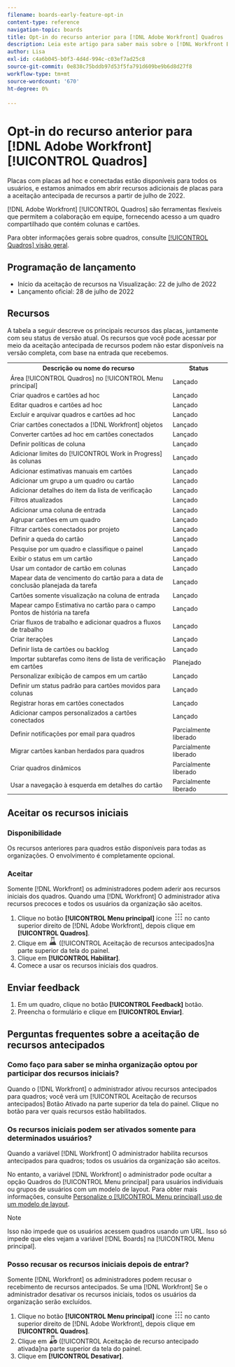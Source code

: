 ```yaml
---
filename: boards-early-feature-opt-in
content-type: reference
navigation-topic: boards
title: Opt-in do recurso anterior para [!DNL Adobe Workfront] Quadros
description: Leia este artigo para saber mais sobre o [!DNL Workfront Boards] opt-in de recurso antecipado.
author: Lisa
exl-id: c4a6b045-b0f3-4d4d-994c-c03ef7ad25c8
source-git-commit: 0e838c75bddb97d53f5fa791d609be9b6d8d27f8
workflow-type: tm+mt
source-wordcount: '670'
ht-degree: 0%

---
```


# Opt-in do recurso anterior para [!DNL Adobe Workfront] [!UICONTROL Quadros]

Placas com placas ad hoc e conectadas estão disponíveis para todos os usuários, e estamos animados em abrir recursos adicionais de placas para a aceitação antecipada de recursos a partir de julho de 2022.

[!DNL Adobe Workfront] [!UICONTROL Quadros] são ferramentas flexíveis que permitem a colaboração em equipe, fornecendo acesso a um quadro compartilhado que contém colunas e cartões.

Para obter informações gerais sobre quadros, consulte [[!UICONTROL Quadros] visão geral](/help/quicksilver/agile/boards-overview.md).

## Programação de lançamento

* Início da aceitação de recursos na Visualização: 22 de julho de 2022
* Lançamento oficial: 28 de julho de 2022

## Recursos

A tabela a seguir descreve os principais recursos das placas, juntamente com seu status de versão atual. Os recursos que você pode acessar por meio da aceitação antecipada de recursos podem não estar disponíveis na versão completa, com base na entrada que recebemos.

<table style="table-layout:auto"> 
 <tbody> 
  <tr> 
   <th><strong>Descrição ou nome do recurso</strong></th>
   <th><strong>Status</strong></th> 
  </tr>
  <tr>
   <td>Área [!UICONTROL Quadros] no [!UICONTROL Menu principal]</td>
   <td>Lançado</td>
  </tr>
    <tr>
   <td>Criar quadros e cartões ad hoc</td>
   <td>Lançado</td>
  </tr>
  <tr>
   <td>Editar quadros e cartões ad hoc</td>
   <td>Lançado</td>
  </tr>
  <tr>
   <td>Excluir e arquivar quadros e cartões ad hoc</td>
   <td>Lançado</td>
  </tr>
  <tr>
   <td>Criar cartões conectados a [!DNL Workfront] objetos</td>
   <td>Lançado</td>
  </tr>
  <tr>
   <td>Converter cartões ad hoc em cartões conectados</td>
   <td>Lançado</td>
  </tr>
  <tr>
   <td>Definir políticas de coluna</td>
   <td>Lançado</td>
  </tr>
  <tr>
   <td>Adicionar limites do [!UICONTROL Work in Progress] às colunas</td>
   <td>Lançado</td>
  </tr>
  <tr>
   <td>Adicionar estimativas manuais em cartões</td>
   <td>Lançado</td>
  </tr>
  <tr>
   <td>Adicionar um grupo a um quadro ou cartão</td>
   <td>Lançado</td>
  </tr>
  <tr>
   <td>Adicionar detalhes do item da lista de verificação</td>
   <td>Lançado</td>
  </tr>
  <tr>
   <td>Filtros atualizados</td>
   <td>Lançado</td>
  </tr>
  <tr>
   <td>Adicionar uma coluna de entrada</td>
   <td>Lançado</td>
  </tr>
  <tr>
   <td>Agrupar cartões em um quadro</td>
   <td>Lançado</td>
  </tr>
  <tr>
   <td>Filtrar cartões conectados por projeto</td>
   <td>Lançado</td>
  </tr>
  <tr>
   <td>Definir a queda do cartão</td>
   <td>Lançado</td>
  </tr>
  <tr>
   <td>Pesquise por um quadro e classifique o painel</td>
   <td>Lançado</td>
  </tr>
  <tr>
   <td>Exibir o status em um cartão</td>
   <td>Lançado</td>
  </tr>
  <tr>
   <td>Usar um contador de cartão em colunas</td>
   <td>Lançado</td>
  </tr>
  <tr>
   <td>Mapear data de vencimento do cartão para a data de conclusão planejada da tarefa</td>
   <td>Lançado</td>
  </tr>
  <tr>
   <td>Cartões somente visualização na coluna de entrada</td>
   <td>Lançado</td>
  </tr>
  <tr>
   <td>Mapear campo Estimativa no cartão para o campo Pontos de história na tarefa</td>
   <td>Lançado</td>
  </tr>
  <tr>
   <td>Criar fluxos de trabalho e adicionar quadros a fluxos de trabalho</td>
   <td>Lançado</td>
  </tr>
  <tr>
   <td>Criar iterações</td>
   <td>Lançado</td>
  </tr>
  <tr>
   <td>Definir lista de cartões ou backlog</td>
   <td>Lançado</td>
  </tr>
  <tr>
   <td>Importar subtarefas como itens de lista de verificação em cartões</td>
   <td>Planejado</td>
  </tr>
  <tr>
   <td>Personalizar exibição de campos em um cartão</td>
   <td>Lançado</td>
  </tr>  
  <tr>
   <td>Definir um status padrão para cartões movidos para colunas</td>
   <td>Lançado</td>
  </tr>
  <tr>
   <td>Registrar horas em cartões conectados</td>
   <td>Lançado</td>
  </tr>
  <tr>
   <td>Adicionar campos personalizados a cartões conectados</td>
   <td>Lançado</td>
  </tr>
  <tr>
   <td>Definir notificações por email para quadros</td>
   <td>Parcialmente liberado</td>
  </tr>
  <tr>
   <td>Migrar cartões kanban herdados para quadros</td>
   <td>Parcialmente liberado</td>
  </tr>
  <tr>
   <td>Criar quadros dinâmicos</td>
   <td>Parcialmente liberado</td>
  </tr>
  <tr>
   <td>Usar a navegação à esquerda em detalhes do cartão</td>
   <td>Parcialmente liberado</td>
  </tr>
 </tbody> 
</table>

## Aceitar os recursos iniciais

### Disponibilidade

Os recursos anteriores para quadros estão disponíveis para todas as organizações. O envolvimento é completamente opcional.

### Aceitar

Somente [!DNL Workfront] os administradores podem aderir aos recursos iniciais dos quadros. Quando uma [!DNL Workfront] O administrador ativa recursos precoces e todos os usuários da organização são aceitos.

1. Clique no botão **[!UICONTROL Menu principal]** ícone ![](assets/main-menu-icon.png) no canto superior direito de [!DNL Adobe Workfront], depois clique em **[!UICONTROL Quadros]**.
1. Clique em ![Aceitação de recursos antecipados](assets/early-feature-opt-in-not-enabled.png) ([!UICONTROL Aceitação de recursos antecipados]na parte superior da tela do painel.
1. Clique em **[!UICONTROL Habilitar]**.
1. Comece a usar os recursos iniciais dos quadros.

## Enviar feedback

1. Em um quadro, clique no botão **[!UICONTROL Feedback]** botão.
1. Preencha o formulário e clique em **[!UICONTROL Enviar]**.

## Perguntas frequentes sobre a aceitação de recursos antecipados

### Como faço para saber se minha organização optou por participar dos recursos iniciais?

Quando o [!DNL Workfront] o administrador ativou recursos antecipados para quadros; você verá um [!UICONTROL Aceitação de recursos antecipados] Botão Ativado na parte superior da tela do painel. Clique no botão para ver quais recursos estão habilitados.

### Os recursos iniciais podem ser ativados somente para determinados usuários?

Quando a variável [!DNL Workfront] O administrador habilita recursos antecipados para quadros; todos os usuários da organização são aceitos.

No entanto, a variável [!DNL Workfront] o administrador pode ocultar a opção Quadros do [!UICONTROL Menu principal] para usuários individuais ou grupos de usuários com um modelo de layout. Para obter mais informações, consulte [Personalize o [!UICONTROL Menu principal] uso de um modelo de layout](/help/quicksilver/administration-and-setup/customize-workfront/use-layout-templates/customize-main-menu.md).

>[!NOTE]
>
>Isso não impede que os usuários acessem quadros usando um URL. Isso só impede que eles vejam a variável [!DNL Boards] na [!UICONTROL Menu principal].

### Posso recusar os recursos iniciais depois de entrar?

Somente [!DNL Workfront] os administradores podem recusar o recebimento de recursos antecipados. Se uma [!DNL Workfront] Se o administrador desativar os recursos iniciais, todos os usuários da organização serão excluídos.

1. Clique no botão **[!UICONTROL Menu principal]** ícone ![](assets/main-menu-icon.png) no canto superior direito de [!DNL Adobe Workfront], depois clique em **[!UICONTROL Quadros]**.
1. Clique em ![Aceitação de recurso antecipado ativada](assets/early-feature-opt-in-enabled.png) ([!UICONTROL Aceitação de recurso antecipado ativada]na parte superior da tela do painel.
1. Clique em **[!UICONTROL Desativar]**.
